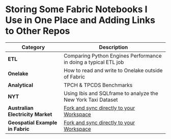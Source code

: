 

# Storing Some Fabric Notebooks I Use in One Place and Adding Links to Other Repos

| **Category**                         | **Description**                                                                                          |
|--------------------------------------|----------------------------------------------------------------------------------------------------------|
| **ETL**                              | Comparing Python Engines Performance in doing a typical ETL job                                           |
| **Onelake**                          | How to read and write to Onelake outside of Fabric                                                        |
| **Analytical**                       | TPCH & TPCDS Benchmarks                                                                                   |
| **NYT**                               | Using Ibis and SQLframe to analyze the New York Taxi Dataset                                              |
| **Australian Electricity Market**    | [Fork and sync directly to your Workspace](https://github.com/djouallah/aemo_fabric)                      |
| **Geospatial Example in Fabric**     | [Fork and sync directly to your Workspace](https://github.com/djouallah/fabric_gis)                       |



